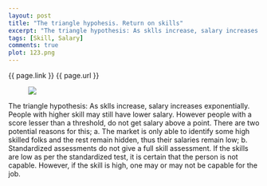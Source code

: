 ```yaml
---
layout: post
title: "The triangle hypohesis. Return on skills"
excerpt: "The triangle hypothesis: As sklls increase, salary increases exponentially. People with higher skill may still have lower salary. However people with a score lesser than a threshold, do not get salary above a point"
tags: [Skill, Salary]
comments: true
plot: 123.png
---
```


{{ page.link }}
{{ page.url }}

<figure>
    <img src=" {{ site.url }}/images/{{ page.plot }} ">
</figure>

The triangle hypothesis: As sklls increase, salary increases exponentially. People with higher skill may still have lower salary. However people with a score lesser than a threshold, do not get salary above a point. There are two potential reasons for this; a. The market is only able to identify some high skilled folks and the rest remain hidden, thus their salaries remain low; b. Standardized assessments do not give a full skill assessment. If the skills are low as per the standardized test, it is certain that the person is not capable. However, if the skill is high, one may or may not be capable for the job.
